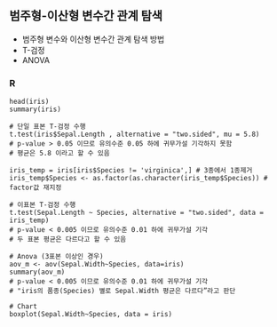 ## 범주형-이산형 변수간 관계 탐색
- 범주형 변수와 이산형 변수간 관계 탐색 방법
- T-검정
- ANOVA

### R
    head(iris)
    summary(iris)

    # 단일 표본 T-검정 수행
    t.test(iris$Sepal.Length , alternative = "two.sided", mu = 5.8)
    # p-value > 0.05 이므로 유의수준 0.05 하에 귀무가설 기각하지 못함
    # 평균은 5.8 이라고 할 수 있음

    iris_temp = iris[iris$Species != 'virginica',] # 3종에서 1종제거
    iris_temp$Species <- as.factor(as.character(iris_temp$Species)) # factor값 재지정

    # 이표본 T-검정 수행
    t.test(Sepal.Length ~ Species, alternative = "two.sided", data = iris_temp)
    # p-value < 0.005 이므로 유의수준 0.01 하에 귀무가설 기각
    # 두 표본 평균은 다르다고 할 수 있음

    # Anova (3표본 이상인 경우)
    aov_m <- aov(Sepal.Width~Species, data=iris)
    summary(aov_m)
    # p-value < 0.005 이므로 유의수준 0.01 하에 귀무가설 기각
    # "iris의 품종(Species) 별로 Sepal.Width 평균은 다르다”라고 판단

    # Chart
    boxplot(Sepal.Width~Species, data = iris)
